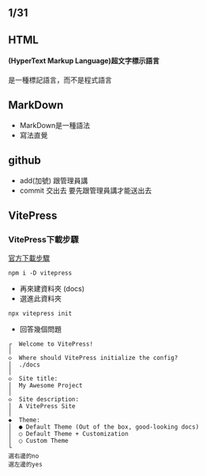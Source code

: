 ## 1/31
## HTML
#### (HyperText Markup Language)超文字標示語言
是一種標記語言，而不是程式語言
## MarkDown
- MarkDown是一種語法
- 寫法直覺

## github
- add(加號) 跟管理員講
- commit 交出去
要先跟管理員講才能送出去
## VitePress

### VitePress下載步驟
[官方下載步驟](https://vitepress.dev/zh/guide/getting-started#up-and-running)
```
npm i -D vitepress
```
- 再來建資料夾 (docs)
- 選進此資料夾
```
npx vitepress init
```
- 回答幾個問題
```
┌  Welcome to VitePress!
│
◇  Where should VitePress initialize the config?
│  ./docs
│
◇  Site title:
│  My Awesome Project
│
◇  Site description:
│  A VitePress Site
│
◆  Theme:
│  ● Default Theme (Out of the box, good-looking docs)
│  ○ Default Theme + Customization
│  ○ Custom Theme
└
選右邊的no
選左邊的yes
```


